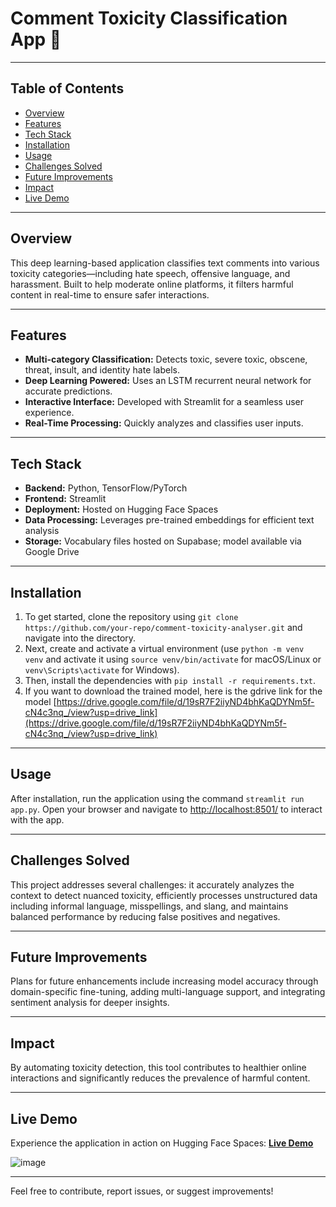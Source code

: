 # Comment Toxicity Classification App 💬

---

## Table of Contents
- [Overview](#overview)
- [Features](#features)
- [Tech Stack](#tech-stack)
- [Installation](#installation)
- [Usage](#usage)
- [Challenges Solved](#challenges-solved)
- [Future Improvements](#future-improvements)
- [Impact](#impact)
- [Live Demo](#live-demo)


---

## Overview
This deep learning-based application classifies text comments into various toxicity categories—including hate speech, offensive language, and harassment. Built to help moderate online platforms, it filters harmful content in real-time to ensure safer interactions.

---

## Features
- **Multi-category Classification:** Detects toxic, severe toxic, obscene, threat, insult, and identity hate labels.
- **Deep Learning Powered:** Uses an LSTM recurrent neural network for accurate predictions.
- **Interactive Interface:** Developed with Streamlit for a seamless user experience.
- **Real-Time Processing:** Quickly analyzes and classifies user inputs.

---

## Tech Stack
- **Backend:** Python, TensorFlow/PyTorch
- **Frontend:** Streamlit
- **Deployment:** Hosted on Hugging Face Spaces
- **Data Processing:** Leverages pre-trained embeddings for efficient text analysis
- **Storage:** Vocabulary files hosted on Supabase; model available via Google Drive

---

## Installation
1) To get started, clone the repository using `git clone https://github.com/your-repo/comment-toxicity-analyser.git` and navigate into the directory.
2) Next, create and activate a virtual environment (use `python -m venv venv` and activate it using `source venv/bin/activate` for macOS/Linux or `venv\Scripts\activate` for Windows).
3) Then, install the dependencies with `pip install -r requirements.txt`.
4) If you want to download the trained model, here is the gdrive link for the model [https://drive.google.com/file/d/19sR7F2iiyND4bhKaQDYNm5f-cN4c3nq_/view?usp=drive_link](https://drive.google.com/file/d/19sR7F2iiyND4bhKaQDYNm5f-cN4c3nq_/view?usp=drive_link)

---

## Usage
After installation, run the application using the command `streamlit run app.py`. Open your browser and navigate to [http://localhost:8501/](http://localhost:8501/) to interact with the app.

---

## Challenges Solved
This project addresses several challenges: it accurately analyzes the context to detect nuanced toxicity, efficiently processes unstructured data including informal language, misspellings, and slang, and maintains balanced performance by reducing false positives and negatives.

---

## Future Improvements
Plans for future enhancements include increasing model accuracy through domain-specific fine-tuning, adding multi-language support, and integrating sentiment analysis for deeper insights.

---

## Impact
By automating toxicity detection, this tool contributes to healthier online interactions and significantly reduces the prevalence of harmful content.

---

## Live Demo
Experience the application in action on Hugging Face Spaces: [**Live Demo**](https://huggingface.co/spaces/ad-2004/comment-toxicity-analyser)


 ![image](https://github.com/user-attachments/assets/e9a9360e-2c0a-4bc7-b7ac-56d0116053cb)

--- 
 
Feel free to contribute, report issues, or suggest improvements!


 

